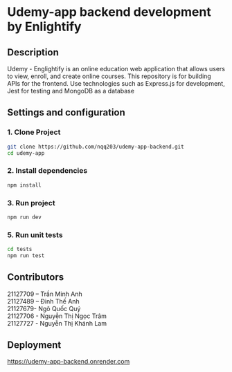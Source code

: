 # Udemy-app backend development by Enlightify

## Description
Udemy - Englightify is an online education web application that allows users to view, enroll, and create online courses. This repository is for building APIs for the frontend. Use technologies such as Express.js for development, Jest for testing and MongoDB as a database

## Settings and configuration
### 1. Clone Project
```bash
git clone https://github.com/nqq203/udemy-app-backend.git
cd udemy-app
```

### 2. Install dependencies
```bash
npm install 
```

### 3. Run project
```bash
npm run dev 
```

### 5. Run unit tests
```bash
cd tests
npm run test 
```

## Contributors
21127709 – Trần Minh Anh\
21127489 – Đinh Thế Anh\
21127679- Ngô Quốc Quý\
21127706 - Nguyễn Thị Ngọc Trâm\
21127727 - Nguyễn Thị Khánh Lam

## Deployment
https://udemy-app-backend.onrender.com

